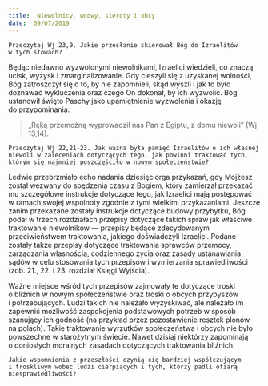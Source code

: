 ```yaml
---
title:  Niewolnicy, wdowy, sieroty i obcy
date:  09/07/2019
---
```


`Przeczytaj Wj 23,9. Jakie przesłanie skierował Bóg do Izraelitów w tych słowach?`

Będąc niedawno wyzwolonymi niewolnikami, Izraelici wiedzieli, co znaczą ucisk, wyzysk i zmarginalizowanie. Gdy cieszyli się z uzyskanej wolności, Bóg zatroszczył się o to, by nie zapomnieli, skąd wyszli i jak to było doznawać wykluczenia oraz czego On dokonał, by ich wyzwolić. Bóg ustanowił święto Paschy jako upamiętnienie wyzwolenia i okazję do przypominania:

> <p></p>
> „Ręką przemożną wyprowadził nas Pan z Egiptu, z domu niewoli” (Wj 13,14).

`Przeczytaj Wj 22,21-23. Jak ważna była pamięć Izraelitów o ich własnej niewoli w zaleceniach dotyczących tego, jak powinni traktować tych, którym się najmniej poszczęściło w nowym społeczeństwie?`

Ledwie przebrzmiało echo nadania dziesięciorga przykazań, gdy Mojżesz został wezwany do spędzenia czasu z Bogiem, który zamierzał przekazać mu szczegółowe instrukcje dotyczące tego, jak Izraelici mają postępować w ramach swojej wspólnoty zgodnie z tymi wielkimi przykazaniami. Jeszcze zanim przekazane zostały instrukcje dotyczące budowy przybytku, Bóg podał w trzech rozdziałach przepisy dotyczące takich spraw jak właściwe traktowanie niewolników — przepisy będące zdecydowanym przeciwieństwem traktowania, jakiego doświadczyli Izraelici. Podane zostały także przepisy dotyczące traktowania sprawców przemocy, zarządzania własnością, codziennego życia oraz zasady ustanawiania sądów w celu stosowania tych przepisów i wymierzania sprawiedliwości (zob. 21., 22. i 23. rozdział Księgi Wyjścia).

Ważne miejsce wśród tych przepisów zajmowały te dotyczące troski o bliźnich w nowym społeczeństwie oraz troski o obcych przybyszów i potrzebujących. Ludzi takich nie należało wyzyskiwać, ale należało im zapewnić możliwość zaspokojenia podstawowych potrzeb w sposób szanujący ich godność (na przykład przez pozostawienie resztek plonów na polach). Takie traktowanie wyrzutków społeczeństwa i obcych nie było powszechne w starożytnym świecie. Nawet dzisiaj niektórzy zapominają o doniosłych moralnych zasadach dotyczących traktowania bliźnich.

`Jakie wspomnienia z przeszłości czynią cię bardziej współczującym i troskliwym wobec ludzi cierpiących i tych, którzy padli ofiarą niesprawiedliwości?`
